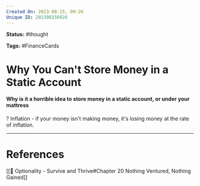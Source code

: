 ```yaml
---
Created On: 2023-08-15, 09:26
Unique ID: 202308150926
---
```

**Status:** #thought 

**Tags:**  #FinanceCards 

# Why You Can't Store Money in a Static Account
#### Why is it a horrible idea to store money in a static account, or under your mattress
?
Inflation - if your money isn't making money, it's losing money at the rate of inflation.
<!--SR:!2024-04-10,177,290-->




---
# References
[[📗 Optionality - Survive and Thrive#Chapter 20 Nothing Ventured, Nothing Gained]]
